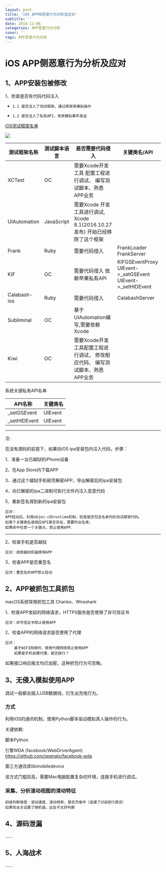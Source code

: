 ```yaml
---
layout: post
title: 'iOS APP侧恶意行为分析及应对'
subtitle: ''
date: 2019-11-06
categories: APP恶意行为分析
cover: ''
tags: APP恶意行为分析
---
```


# iOS APP侧恶意行为分析及应对

## 1、APP安装包被修改

1、检查是否有代码代码注入
*     1.1 是否注入了测试框架，通过框架来模拟操作
*     1.2 是否注入了私有API，用来模拟事件发送



[iOS测试框架名单](https://mp.weixin.qq.com/s/pu1TKZhNW2L2BmvpjGzLCw)

![](../../../assets/img/15730100925065/15730313164605.jpg)

| 测试框架名称 | 测试脚本语言 | 是否需要代码侵入 |关键类名/API |
| --- | --- |--- | --- |
| XCTest| OC | 需要Xcode开发工具  配置工程进行调试、  编写测试脚本、熟悉APP业务| |
| UIAutomation | JavaScript | 需要Xcode 开发工具进行调试,   Xcode 8.1(2016.10.27发布)  开始已经移除了这个框架| |
| Frank| Ruby |  需要代码侵入 | FrankLoader  FrankServer |
| KIF | OC | 需要代码侵入  依赖苹果私有API | KIFGSEventProxy  UIEvent->_setGSEvent  UIEvent->_setHIDEvent|
| Calabash-ios | Ruby |  需要代码侵入 | CalabashServer |
| Subliminal | OC |  基于UIAutomation编写,需要依赖Xcode | |
| Kiwi | OC | 需要Xcode开发工具配置工程进行调试，  修改相应代码、  编写测试脚本、熟悉APP业务| |


系统关键私有API名单

| API名称 | 关键类名 |
| --- | --- |
| _setGSEvent | UIEvent |
| _setHIDEvent | UIEvent |


-------

注:

在没有源码的前提下，如果向iOS ipa安装包内注入代码，步骤：

1、准备一台已越狱的iPhone设备

2、在App Store内下载APP

3、通过这个越狱手机砸壳解密APP，导出解密后的ipa安装包

4、向已解密的ipa二进制可执行文件内注入恶意代码

5、重新签名得到新的ipa安装包

```
应对：
APP启动后，利用objec-c的runtime机制，检查是否包含名单内的测试框架代码。
如某个关键类名或相应API是否存在，需要列出名单。
如果命中任意一个关键点，禁止使用APP.
```
-------


2、检查手机是否越狱
```
应对：拒绝越狱机器使用APP
```
3、检查APP是否重签名

```
应对：重签名的APP禁止启动
```



## 2、APP被抓包工具抓包

macOS系统常用抓包工具 Charles、Wireshark

1、检查APP发起的网络请求，HTTPS服务是否使用了非可信证书
    
```
应对：非可信证书禁止使用APP
```
2、检查APP的网络请求是否使用了代理

```    
应对：
    基于WIFI网络时，使用代理网络禁止使用APP
    如果是手机自建代理，是否放行？
```
    
如果接口响应报文均已加密，这种抓包行为可忽略。

## 3、无侵入模拟使用APP

调试一般都会插入USB数据线，衍生出充电行为。

### 方式
利用iOS的通讯机制，使用Python脚本驱动模拟真人操作的行为。

关键依赖:

脚本Python

引擎WDA (facebook/WebDriverAgent)
https://github.com/openatx/facebook-wda

第三方通讯库libimobiledevice

该方式门槛较高，需要Mac电脑配置复杂的环境，连接手机进行调试。

### 采集、分析滚动视图的滑动特征
```
初级判断维度：滚动速度、滚动频率、是否充电中（连接了USB进行调试）
如果攻击方设置了随机值，此处不太好判断
```

## 4、源码泄漏

......

## 5、人海战术

......